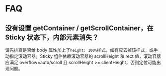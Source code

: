 # FAQ

## 没有设置 getContainer / getScrollContainer，在 Sticky 状态下，内部元素消失？

请先排查是否给 body 属性加上了`height: 100%`样式，如有应去掉该样式，或手动指定滚动容器。Sticky 组件依赖滚动容器的 scrollHeight 和 rect 值，滚动容器应满足 overflow=auto/scroll 且 scrollHeight >= clientHeight，否则定位可能出现问题。
